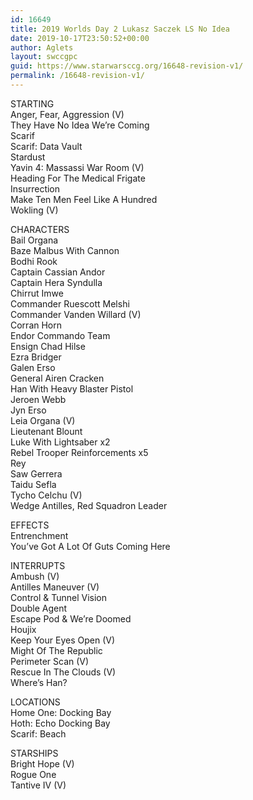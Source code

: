 ```yaml
---
id: 16649
title: 2019 Worlds Day 2 Lukasz Saczek LS No Idea
date: 2019-10-17T23:50:52+00:00
author: Aglets
layout: swccgpc
guid: https://www.starwarsccg.org/16648-revision-v1/
permalink: /16648-revision-v1/
---
```

STARTING  
Anger, Fear, Aggression (V)  
They Have No Idea We&#8217;re Coming  
Scarif  
Scarif: Data Vault  
Stardust  
Yavin 4: Massassi War Room (V)  
Heading For The Medical Frigate  
Insurrection  
Make Ten Men Feel Like A Hundred  
Wokling (V)

CHARACTERS  
Bail Organa  
Baze Malbus With Cannon  
Bodhi Rook  
Captain Cassian Andor  
Captain Hera Syndulla  
Chirrut Imwe  
Commander Ruescott Melshi  
Commander Vanden Willard (V)  
Corran Horn  
Endor Commando Team  
Ensign Chad Hilse  
Ezra Bridger  
Galen Erso  
General Airen Cracken  
Han With Heavy Blaster Pistol  
Jeroen Webb  
Jyn Erso  
Leia Organa (V)  
Lieutenant Blount  
Luke With Lightsaber x2  
Rebel Trooper Reinforcements x5  
Rey  
Saw Gerrera  
Taidu Sefla  
Tycho Celchu (V)  
Wedge Antilles, Red Squadron Leader

EFFECTS  
Entrenchment  
You&#8217;ve Got A Lot Of Guts Coming Here

INTERRUPTS  
Ambush (V)  
Antilles Maneuver (V)  
Control & Tunnel Vision  
Double Agent  
Escape Pod & We&#8217;re Doomed  
Houjix  
Keep Your Eyes Open (V)  
Might Of The Republic  
Perimeter Scan (V)  
Rescue In The Clouds (V)  
Where&#8217;s Han?

LOCATIONS  
Home One: Docking Bay  
Hoth: Echo Docking Bay  
Scarif: Beach

STARSHIPS  
Bright Hope (V)  
Rogue One  
Tantive IV (V)